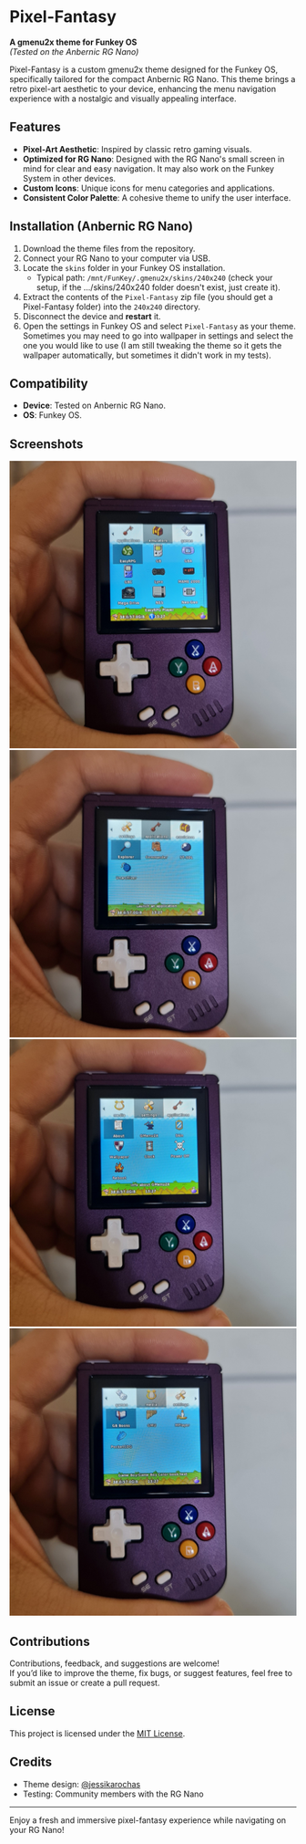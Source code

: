 # Pixel-Fantasy  
**A gmenu2x theme for Funkey OS**  
*(Tested on the Anbernic RG Nano)*  

Pixel-Fantasy is a custom gmenu2x theme designed for the Funkey OS, specifically tailored for the compact Anbernic RG Nano. This theme brings a retro pixel-art aesthetic to your device, enhancing the menu navigation experience with a nostalgic and visually appealing interface.  

## Features  
- **Pixel-Art Aesthetic**: Inspired by classic retro gaming visuals.  
- **Optimized for RG Nano**: Designed with the RG Nano's small screen in mind for clear and easy navigation. It may also work on the Funkey System in other devices.  
- **Custom Icons**: Unique icons for menu categories and applications.  
- **Consistent Color Palette**: A cohesive theme to unify the user interface.

## Installation (Anbernic RG Nano)
1. Download the theme files from the repository.  
2. Connect your RG Nano to your computer via USB.  
3. Locate the `skins` folder in your Funkey OS installation.  
   - Typical path: `/mnt/FunKey/.gmenu2x/skins/240x240` (check your setup, if the .../skins/240x240 folder doesn't exist, just create it).  
4. Extract the contents of the `Pixel-Fantasy` zip file (you should get a Pixel-Fantasy folder) into the `240x240` directory.  
5. Disconnect the device and **restart** it.  
6. Open the settings in Funkey OS and select `Pixel-Fantasy` as your theme. Sometimes you may need to go into wallpaper in settings and select the one you would like to use (I am still tweaking the theme so it gets the wallpaper automatically, but sometimes it didn't work in my tests). 

## Compatibility  
- **Device**: Tested on Anbernic RG Nano.  
- **OS**: Funkey OS.  

## Screenshots  
![001](./screenshots/001.jpg)
![002](./screenshots/002.jpg)
![003](./screenshots/003.jpg)
![004](./screenshots/004.jpg)

## Contributions  
Contributions, feedback, and suggestions are welcome!  
If you’d like to improve the theme, fix bugs, or suggest features, feel free to submit an issue or create a pull request.  

## License  
This project is licensed under the [MIT License](LICENSE.md).  

## Credits  
- Theme design: [@jessikarochas](https://github.com/jessikarochas/) 
- Testing: Community members with the RG Nano  

---

Enjoy a fresh and immersive pixel-fantasy experience while navigating on your RG Nano!  
